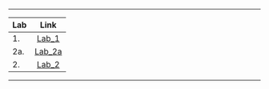 ***
|Lab   |Link          |
|------|:------------:|
|1.|[Lab_1](https://github.com/alexsprynskyi/Labs/tree/main/Lab_1)|
|2a.|[Lab_2a](https://github.com/alexsprynskyi/Labs/tree/main/Lab_2a)|
|2.|[Lab_2](https://github.com/alexsprynskyi/Labs/tree/main/Lab_2)
***
